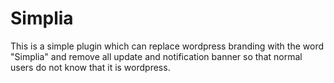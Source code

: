 # Simplia
This is a simple plugin which can replace wordpress branding with the word "Simplia" and remove all update and notification banner so that normal users do not know that it is wordpress.
